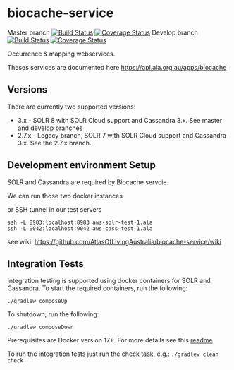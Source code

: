 # biocache-service

Master branch [![Build Status](https://travis-ci.com/AtlasOfLivingAustralia/biocache-service.svg?branch=develop)](http://travis-ci.com/AtlasOfLivingAustralia/biocache-service)  [![Coverage Status](https://coveralls.io/repos/github/AtlasOfLivingAustralia/biocache-service/badge.svg?branch=master)](https://coveralls.io/github/AtlasOfLivingAustralia/biocache-service?branch=master) Develop branch [![Build Status](https://travis-ci.com/AtlasOfLivingAustralia/biocache-service.svg?branch=develop)](http://travis-ci.com/AtlasOfLivingAustralia/biocache-service) [![Coverage Status](https://coveralls.io/repos/github/AtlasOfLivingAustralia/biocache-service/badge.svg?branch=develop)](https://coveralls.io/github/AtlasOfLivingAustralia/biocache-service?branch=develop)


Occurrence &amp; mapping webservices.

Theses services are documented here https://api.ala.org.au/apps/biocache

## Versions

There are currently two supported versions:

* 3.x - SOLR 8 with SOLR Cloud support and Cassandra 3.x. See master and develop branches
* 2.7.x - Legacy branch, SOLR 7 with SOLR Cloud support and Cassandra 3.x. See the 2.7.x branch.

## Development environment Setup

SOLR and Cassandra are required by Biocache servcie.

We can run those two docker instances

or SSH tunnel in our test servers
```
ssh -L 8983:localhost:8983 aws-solr-test-1.ala
ssh -L 9042:localhost:9042 aws-cass-test-1.ala
```

see wiki: https://github.com/AtlasOfLivingAustralia/biocache-service/wiki

## Integration Tests

Integration testing is supported using docker containers for SOLR and Cassandra.
To start the required containers, run the following:

```
./gradlew composeUp
```

To shutdown, run the following:
```
./gradlew composeDown
```

Prerequisites are Docker version 17+. For more details see this [readme](/src/test/docker/README.md).

To run the integration tests just run the check task, e.g.: `./gradlew clean check`

